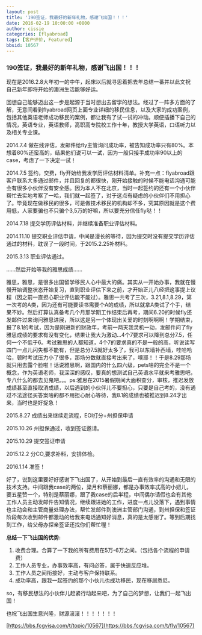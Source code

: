 ```yaml
---
layout: post
title: '190签证，我最好的新年礼物，感谢飞出国！！！'
date: 2016-02-19 10:00:00 +0800
author: cissie
categories: [flyabroad]
tags: [客户评价, Featured]
bbsid: 10567
---
```


### 190签证，我最好的新年礼物，感谢飞出国！！！

现在是2016.2.8大年初一的中午，起床以后就寻思着把去年总结一番并以此文祝自己新年即将开始的澳洲生活能够好运。

回想自己能够迈出这一步是起源于当时想出去留学的想法。经过了一阵多方面的了解，无意间看到flyabroad网页上面专业详细的移民信息，以及大家的成功案例，包括其他英语老师成功移民的案例，都让我有了试一试的冲动。顺便插播下自己的情况，英语专业，英语教师，高职高专院校工作十年，教授大学英语，口语听力以及相关专业课。

2014.7.4  做在线评估，发邮件给fly主管询问成功率，被告知成功率只有80%。本想着80%还蛮高的，结果他们说可以一试，因为一般只接手成功率90以上的case，考虑了一下决定一试！

2014.7.5  签约，交费，fly开始给我发学历评估材料清单。补充一点：flyabroad跟客户联系大多通过邮件，并且回复的都很快，刚开始接触的时候不能电话沟通可能会有很多小伙伴没有安全感。因为本人不在北京，当时一起签约的还有一个小伙伴帮忙去实地考察了一哈，我们就一起签了，对于这点有疑虑的小伙伴们不用担心了。毕竟现在做移民的很多，可是做技术移民的机构却不多，究其原因就是这个费用低，人家要骗也不只骗个3,5万的好嘛，所以要充分信任fly哒！！

2014.7.18  提交学历评估材料，并继续准备职业评估材料。

2014.11.10 提交职业评估申请，中间是漫长的等待，因为提交时没有提交学历评估通过的材料，耽误了一段时间，于2015.2.25补材料。

2015.3.13  职业评估通过。

……然后开始等我的雅思成绩……

雅思，雅思，是很多出国留学移民人心中最大的痛。其实从一开始办事，我就在慢慢开始调整状态开始复习，直到职业评估下来之前，才开始正儿八经把这事提上议程（因之前一直担心职业评估能不能过）。雅思一共考了三次，3.21,8.1,8.29，第一次考的A类，因为还有可能要读书需要个A的成绩，所以就拿A类试了个手，结果不妙。然后打算认真备考几个月那学期工作结束后再考，期间6.20的时候fly还发邮件过来询问雅思进展，所以这是另一个体现出关爱的时刻啊啊啊！学期结束，报了8.1的考试，因为是刚进新的财政年，考前一两天我灵机一动，发邮件问了fly雅思成绩的要求有没有变化，结果让我大为激动…4个7要求可以降到总分7.5，任何一个不低于6。考过雅思的人都知道，4个7的要求真的不是一般的高，听说读写四门一点儿闪失都不能有，但是总分7.5就好太多了，我可以东墙补西墙，哇哈哈哈，顿时考试压力小了很多，那场分数就直接考出来了，噢耶！！于是8.29那场就只用去露个脸啦！话说雅思啊，跟国内的什么四六级，pets啥的完全不是一个概念，作为英语老师，我深深的感叹，要真的想测试自己英语水平就来考雅思吧，专八什么的都去见鬼吧。。。ps:雅思在2015暑假期间大面积查分，审核，推迟发放成绩甚至直接取消成绩，以后遇到的小伙伴儿不要担心，只要是自己考的，没有通过不法途径买答案啥的都不用担心耐心等待，我8.1的成绩也被推迟到8.24才出来，当时也是好捉急！

2015.8.27  成绩出来继续走流程，EOI打分+州担保申请

2015.10.26 州担保通过，收到签证邀请。

2015.10.29 提交签证申请

2015.12.2  分CO,要求补料，安排体检。

2016.1.14  准签！

好了，说到这里要好好感谢下飞出国了，从开始到最后一直有效率的沟通和无限的技术支持。中间跟我case的两位，梁月和蔡丽娜，都是办事效率忒高的小妞儿，要五星赞一个，特别是蔡丽娜，跟了我case的后半程，中间偶尔请假也会有其他工作人员主动发邮件告知情况，继续跟进她的工作，进度一点儿没落下，遇到事情也主动会和主管商量处理办法，帮忙发邮件到澳洲主管部门沟通，到州担保和签证阶段每次收到邮件都激动的给我来电话通知好消息，真的是太感谢了。等到后期找到工作，给父母办探亲签证还找你们帮忙喔！

**总结一下飞出国的优势:**

1. 收费合理。合算了一下我的所有费用在5万-6万之间。（包括各个流程的申请费）
2. 工作人员专业，办事效率高，有问必答，属于快速反应堆。
3. 工作人员之间衔接好，主动与客户保持联系。
4. 成功率高，跟我一起签约的那个小伙儿也成功移民，现在移居悉尼。

so，有移民想法的小伙伴儿赶紧行动起来吧，为了自己的梦想，让我们一起飞出国！

也祝飞出国生意兴隆，财源滚滚！！！！！！！

[https://bbs.fcgvisa.com/t/topic/10567](https://bbs.fcgvisa.com/t/fly/10567)
